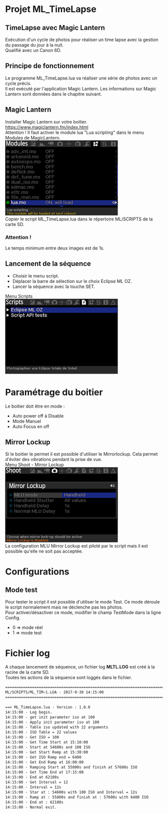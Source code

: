 # Projet ML_TimeLapse
## TimeLapse avec Magic Lantern  

Exécution d'un cycle de photos pour réaliser un time lapse avec la gestion du passage du jour à la nuit.  
Qualifié avec un Canon 6D.  

## Principe de fonctionnement
Le programme ML_TimeLapse.lua va réaliser une série de photos avec un cycle précis.  
Il est exécuté par l'application Magic Lantern. Les informations sur Magic Lantern sont données dans le chapitre suivant.

## Magic Lantern
Installer Magic Lantern sur votre boitier.  
https://www.magiclantern.fm/index.html  
Attention ! Il faut activer le module lua  "Lua scripting" dans le menu Modules de MagicLantern.  
![Menu Modules](./images/Modules.png)  
Copier le script ML_TimeLapse.lua dans le répertoire ML/SCRIPTS de la carte SD.



### Attention ! 
Le temps minimum entre deux images est de 1s.

## Lancement de la séquence
* Choisir le menu script.  
* Déplacer la barre de sélection sur le choix Eclipse ML OZ.  
* Lancer la séquence avec la touche SET.

Menu Scripts  
![Menu Scripts](./images/Scripts.png)

# Paramétrage du boitier
Le boitier doit être en mode :
* Auto power off à  Disable
* Mode Manuel
* Auto Focus en off

## Mirror Lockup
Si le boitier le permet il est possible d'utiliser le Mirrorlockup. Cela permet d'éviter des vibrations pendant la prise de vue.  
Menu Shoot - Mirror Lockup  
![Menu Shoot-Mirror-Lockup](./images/Shoot-MirrorLockup.png)  
La configuration MLU Mirror Lockup est piloté par le script mais il est possible qu'elle ne soit pas acceptée. 

# Configurations
## Mode test
Pour tester le script il est possible d'utiliser le mode Test. Ce mode déroule le script normalement mais ne déclenche pas les photos.  
Pour activer/désactiver ce mode, modifier le champ TestMode dans la ligne Config.
* 0 => mode réel  
* 1 => mode test

# Fichier log
A chaque lancement de séquence, un fichier log __MLTL.LOG__ est créé à la racine de la carte SD.  
Toutes les actions de la séquence sont loggés dans le fichier.
```
===============================================================================
ML/SCRIPTS/ML_TIM~1.LUA - 2017-9-30 14:15:00
===============================================================================

==> ML_TimeLapse.lua - Version : 1.0.0
14:15:00 - Log begin.
14:15:00 - get init parameter iso at 100
14:15:00 - Apply init parameter iso at 100
14:15:00 - Table iso updated with 22 arguments
14:15:00 - ISO Table = 22 values
14:15:00 - Get ISO = 100
14:15:00 - Get Time Start at 15:10:00
14:15:00 - Start at 54600s and 100 ISO
14:15:00 - Get Start Ramp at 15:30:00
14:15:00 - Get ISO Ramp end = 6400
14:15:00 - Get End Ramp at 16:00:00
14:15:00 - Ramping Start at 55800s and finish at 57600s ISO
14:15:00 - Get Time End at 17:15:00
14:15:00 - End at 62100s
14:15:00 - Get Interval = 12
14:15:00 - Interval = 12s
14:15:00 - Star at : 54600s with 100 ISO and Interval = 12s
14:15:00 - Ramp at : 55800s and finish at : 57600s with 6400 ISO
14:15:00 - End at : 62100s 
14:15:00 - Normal exit.

```